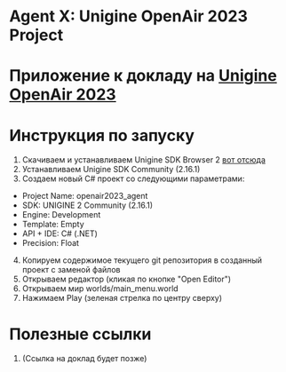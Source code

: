 # Agent X: Unigine OpenAir 2023 Project
# Приложение к докладу на [Unigine OpenAir 2023](https://openair-2023.unigine.com/)

# Инструкция по запуску
1. Скачиваем и устанавливаем Unigine SDK Browser 2 [вот отсюда](https://unigine.com/get-unigine/)
2. Устанавливаем Unigine SDK Community (2.16.1)
3. Создаем новый C# проект со следующими параметрами:
- Project Name: openair2023_agent
- SDK: UNIGINE 2 Community (2.16.1)
- Engine: Development
- Template: Empty
- API + IDE: C# (.NET)
- Precision: Float
4. Копируем содержимое текущего git репозитория в созданный проект с заменой файлов
5. Открываем редактор (кликая по кнопке "Open Editor")
6. Открываем мир worlds/main_menu.world
7. Нажимаем Play (зеленая стрелка по центру сверху)

# Полезные ссылки
1. (Ссылка на доклад будет позже)

